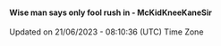 #### Wise man says only fool rush in - McKidKneeKaneSir
Updated on 21/06/2023 - 08:10:36 (UTC) Time Zone
